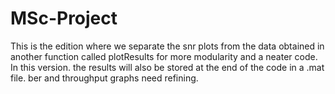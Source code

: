 # MSc-Project
This is the edition where we separate the snr plots from the data obtained in another function called plotResults for more modularity and a neater code.
In this version. the results will also be stored at the end of the code in a .mat file.
ber and throughput graphs need refining.
